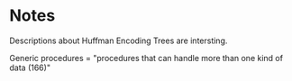 # Notes

Descriptions about Huffman Encoding Trees are intersting.

Generic procedures = "procedures that can handle more than one kind of data (166)"
